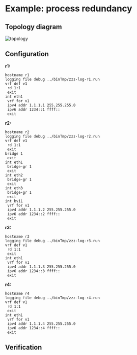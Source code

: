 # Example: process redundancy

## **Topology diagram**

![topology](/img/conn-redun.tst.png)

## **Configuration**

**r1:**
```
hostname r1
logging file debug ../binTmp/zzz-log-r1.run
vrf def v1
 rd 1:1
 exit
int eth1
 vrf for v1
 ipv4 addr 1.1.1.1 255.255.255.0
 ipv6 addr 1234::1 ffff::
 exit
```

**r2:**
```
hostname r2
logging file debug ../binTmp/zzz-log-r2.run
vrf def v1
 rd 1:1
 exit
bridge 1
 exit
int eth1
 bridge-gr 1
 exit
int eth2
 bridge-gr 1
 exit
int eth3
 bridge-gr 1
 exit
int bvi1
 vrf for v1
 ipv4 addr 1.1.1.2 255.255.255.0
 ipv6 addr 1234::2 ffff::
 exit
```

**r3:**
```
hostname r3
logging file debug ../binTmp/zzz-log-r3.run
vrf def v1
 rd 1:1
 exit
int eth1
 vrf for v1
 ipv4 addr 1.1.1.3 255.255.255.0
 ipv6 addr 1234::3 ffff::
 exit
```

**r4:**
```
hostname r4
logging file debug ../binTmp/zzz-log-r4.run
vrf def v1
 rd 1:1
 exit
int eth1
 vrf for v1
 ipv4 addr 1.1.1.4 255.255.255.0
 ipv6 addr 1234::4 ffff::
 exit
```

## **Verification**
